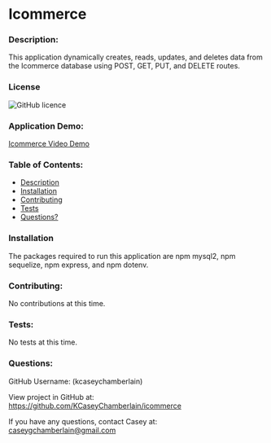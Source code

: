 # Icommerce

### Description:
This application dynamically creates, reads, updates, and deletes data from the Icommerce database using POST, GET, PUT, and DELETE routes.

### License
![GitHub licence](https://img.shields.io/badge/license-MIT-blue.svg)

### Application Demo:
[Icommerce Video Demo](https://drive.google.com/file/d/18gLk7664mMYUgv3XmHWuQ6dBN1jEH0qK/view?usp=sharing)

### Table of Contents:
- [Description](#description)
- [Installation](#installation)
- [Contributing](#contributing)
- [Tests](#tests)
- [Questions?](#questions)

### Installation
The packages required to run this application are npm mysql2, npm sequelize, npm express, and npm dotenv.

### Contributing:
No contributions at this time.

### Tests:
No tests at this time.

### Questions:
GitHub Username: (kcaseychamberlain) 
    
View project in GitHub at: https://github.com/KCaseyChamberlain/icommerce
    
If you have any questions, contact Casey at: caseygchamberlain@gmail.com